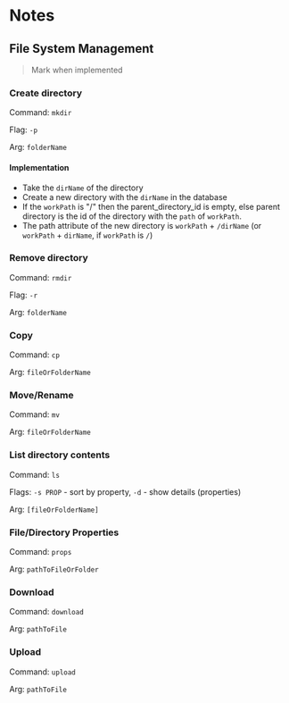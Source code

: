 # Notes

## File System Management

> Mark when implemented

### Create directory

Command: `mkdir`

Flag: `-p`

Arg: `folderName`

#### Implementation

- Take the `dirName` of the directory
- Create a new directory with the `dirName` in the database
- If the `workPath` is "/" then the parent_directory_id is empty, else parent directory is the id of the directory with the `path` of `workPath`.
- The path attribute of the new directory is `workPath` + `/dirName` (or `workPath` + `dirName`, if `workPath` is `/`)

### Remove directory

Command: `rmdir`

Flag: `-r`

Arg: `folderName`

### Copy

Command: `cp`

Arg: `fileOrFolderName`

### Move/Rename

Command: `mv`

Arg: `fileOrFolderName`

### List directory contents

Command: `ls`

Flags: `-s PROP` - sort by property, `-d` - show details (properties)

Arg: `[fileOrFolderName]`

### File/Directory Properties

Command: `props`

Arg: `pathToFileOrFolder`

### Download

Command: `download`

Arg: `pathToFile`

### Upload

Command: `upload`

Arg: `pathToFile`

